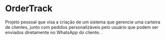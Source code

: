# OrderTrack
Projeto pessoal que visa a criação de um sistema que gerencie uma carteira de clientes, junto com pedidos personalizáveis pelo usuário que podem ser enviados diretamente no WhatsApp do cliente. .
